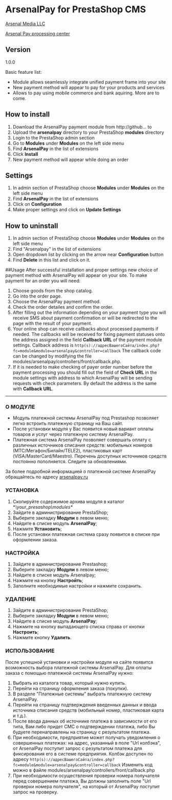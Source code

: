 # ArsenalPay for PrestaShop CMS

[Arsenal Media LLC](http://www.arsenalmedia.ru/index.php/en)

[Arsenal Pay processing center](https://arsenalpay.ru/)



## Version
1.0.0


Basic feature list:

 * Module allows seamlessly integrate unified payment frame into your site 
 * New payment method will appear to pay for your products and services
 * Allows to pay using mobile commerce and bank aquiring. More are to come.
 
## How to install 
1. Download the ArsenalPay payment module from http://github... to 
2. Upload the **arsenalpay** directory to your PrestaShop **modules** directory
2. Login to the PrestaShop admin section 
3. Go to **Modules** under **Modules** on the left side menu
3. Find **ArsenalPay** in the list of extensions 
4. Click **Install**
5. New payment method will appear while doing an order

## Settings
1. In admin section of PrestaShop choose **Modules** under **Modules** on the left side menu
2. Find **ArsenalPay** in the list of extensions
3. Click on **Configuration** 
4. Make proper settings and click on **Update Settings**

## How to uninstall
1. In admin section of PrestaShop choose **Modules** under **Modules** on the left side menu
2. Find "Arsenalpay" in the list of extensions
3. Open dropdown list by clicking on the arrow near **Configuration** button
4. Find **Delete** in this list and click on it.

##Usage
After successful installation and proper settings new choice of payment method with ArsenalPay will appear on your site. To make payment for an order you will need:
1. Choose goods from the shop catalog.
2. Go into the order page.
3. Choose the ArsenalPay payment method.
4. Check the order detailes and confirm the order.
5. After filling out the information depending on your payment type you will receive SMS about payment confirmation or will be redirected to the page with the result of your payment.
6. Your online shop can receive callbacks about processed payments if needed. The callbacks will be received for fixing payment statuses onto the address assigned in the field **Callback URL** of the payment module settings.
Callback address is `http(s)://адресВашегоСайта/index.php?fc=module&module=arsenalpay&controller=callback`
The callback code can be changed by modifying the file modules/arsenalpay/controllers/front/callback.php.
7. If it is needed to make checking of payer order number before the payment processing you should fill out the field of **Check URL** in the module settings with address to which ArsenalPay will be sending requests with check parameters. By default the address is the same with **Callback URL**. 

------------------
### О МОДУЛЕ
* Модуль платежной системы ArsenalPay под Prestashop позволяет легко встроить платежную страницу на Ваш сайт.
* После установки модуля у Вас появится новый вариант оплаты товаров и услуг через платежную систему ArsenalPay.
* Платежная система ArsenalPay позволяет совершать оплату с различных источников списания средств: мобильных номеров (МТС/Мегафон/Билайн/TELE2), пластиковых карт (VISA/MasterCard/Maestro). Перечень доступных источников средств постоянно пополняется. Следите за обновлениями.

За более подробной информацией о платежной системе ArsenalPay обращайтесь по адресу [arsenalpay.ru](http://arsenalpay.ru)

### УСТАНОВКА
1. Скопируйте содержимое архива модуля в каталог **\your_presashop\modules\**
2. Зайдите в администрирование PrestaShop;
3. Выберите закладку **Модули** в левом меню;
4. Найдите в списке модуль **ArsenalPay**;
5. Нажмите **Установить**;
6. После установки платежная система сразу появится в списке при оформлении заказа.

### НАСТРОЙКА
1. Зайдите в администрирование Prestashop;
2. Выберите закладку **Модули** в левом меню;
3. Найдите в списке модуль Arsenalpay;
5. Нажмите на кнопку **Настройть**;
6. Заполните необходимые настройки и нажмите сохранить.

### УДАЛЕНИЕ
1. Зайдите в администрирование PrestaShop;
2. Выберите закладку **Модули** в левом меню;
3. Найдите в списке модуль **ArsenalPay**;
4. Нажмите на кнопку выпадающего списка справа от кнопки **Настроить**;
5. Нажмите кнопку **Удалить**.

### ИСПОЛЬЗОВАНИЕ
После успешной установки и настройки модуля на сайте появится возможность выбора платежной системы ArsenalPay.
Для оплаты заказа с помощью платежной системы ArsenalPay нужно:

1. Выбрать из каталога товар, который нужно купить.
2. Перейти на страницу оформления заказа (покупки).
3. В разделе "Платежные системы" выбрать платежную систему ArsenalPay.
4. Перейти на страницу подтверждения введенных данных и ввода источника списания средств (мобильный номер, пластиковая карта и т.д.).
5. После ввода данных об источнике платежа в зависимости от его типа, Вам либо придет СМС о подтверждении платежа, либо Вы будуете перенаправлены на страницу с результатом платежа.
6. При необходимости, предприятие может получать уведомления о совершенных платежах: на адрес, указанный в поле "Url колбэка", от ArsenalPay поступит запрос с результатом платежа для фиксирования его в системе предприятия.
Колбэк доступен по адресу `http(s)://адресВашегоСайта/index.php?fc=module&module=arsenalpay&controller=callback`
Изменить код можно в файле modules/arsenalpay/controllers/front/callback.php
7. При необходимости осуществления проверки номера получателя перед совершением платежа, Вы должны заполнить поле "Url проверки номера получателя", на который от ArsenalPay поступит запрос на проверку.
 



 
